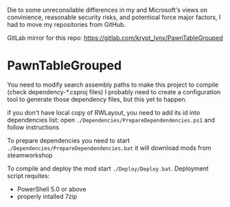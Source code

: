 Die to some unreconsilable differences in my and Microsoft's views on convinience, reasonable security risks, and potentioal force major factors, I had to move my repositories from GitHub. 

GitLab mirror for this repo: https://gitlab.com/krypt_lynx/PawnTableGrouped

# PawnTableGrouped

You need to modify search assembly paths to make this project to compile (check dependency-*.csproj files)
I probably need to create a configuration tool to generate those dependency files, but this yet to happen.

if you don't have local copy of RWLayout, you need to add its id into dependencies list:
open `./Dependencies/PrepareDependendencies.ps1` and follow instructions


To prepare dependencies you need to start 
`./Dependencies/PrepareDependendencies.bat`
it will download mods from steamworkshop

To compile and deploy the mod start `./Deploy/Deploy.bat`.
Deployment script requites:
- PowerShell 5.0 or above
- properly intalled 7zip
